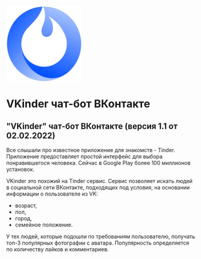 ![Логотип бота](img/logo_small.png "VKinder чат-бот ВКонтакте") 
# VKinder чат-бот ВКонтакте
## "VKinder" чат-бот ВКонтакте (версия 1.1 от 02.02.2022)
Все слышали про известное приложение для знакомств - Tinder. Приложение предоставляет простой интерфейс для выбора понравившегося человека. Сейчас в Google Play более 100 миллионов установок.

VKinder это похожий на Tinder сервис. 
Сервис позволяет искать людей в социальной сети ВКонтакте, подходящих под условия, на основании информации о пользователе из VK:
- возраст,
- пол,
- город,
- семейное положение.

У тех людей, которые подошли по требованиям пользователю, получать топ-3 популярных фотографии с аватара. Популярность определяется по количеству лайков и комментариев.

